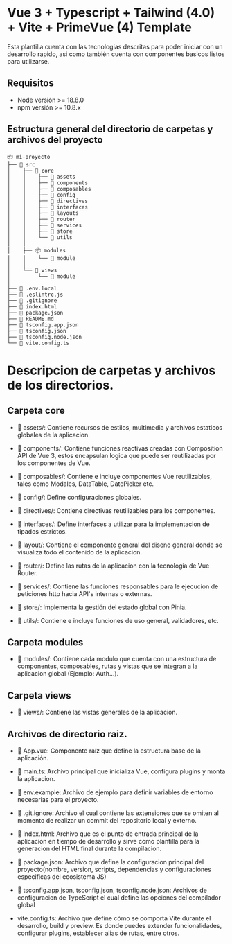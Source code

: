 # Vue 3 + Typescript + Tailwind (4.0) + Vite + PrimeVue (4) Template

Esta plantilla cuenta con las tecnologias descritas para poder iniciar con un desarrollo rapido, asi como también cuenta con componentes basicos listos para utilizarse.


## Requisitos

- Node versión >= 18.8.0
- npm versión >= 10.8.x


## Estructura general del directorio de carpetas y archivos del proyecto

```
📦 mi-proyecto
├── 📁 src
│    ├── 📁 core
│    │    ├── 📁 assets
│    │    ├── 📁 components
│    │    ├── 📁 composables
│    │    ├── 📁 config
│    │    ├── 📁 directives
│    │    ├── 📁 interfaces
│    │    ├── 📁 layouts
│    │    ├── 📁 router
│    │    ├── 📁 services
│    │    ├── 📁 store
│    │    └── 📁 utils
│    │
│    ├── 📦 modules
│    │    └── 📁 module
│    │
│    └── 📁 views
│         └── 📁 module
│
├── 📄 .env.local
├── 📄 .eslintrc.js
├── 📄 .gitignore
├── 📄 index.html
├── 📄 package.json
├── 📄 README.md
├── 📄 tsconfig.app.json
├── 📄 tsconfig.json
├── 📄 tsconfig.node.json
└── 📄 vite.config.ts
```

# Descripcion de carpetas y archivos de los directorios.

## Carpeta core

- 📂 assets/: Contiene recursos de estilos, multimedia y archivos estaticos globales de la aplicacion.

- 📂 components/: Contiene funciones reactivas creadas con Composition API de Vue 3, estos encapsulan logica que puede ser reutilizadas por los componentes de Vue.

- 📂 composables/: Contiene e incluye componentes Vue reutilizables, tales como Modales, DataTable, DatePicker etc.

- 📂 config/: Define configuraciones globales.

- 📂 directives/: Contiene directivas reutilizables para los componentes.

- 📂 interfaces/: Define interfaces a utilizar para la implementacion de tipados estrictos.

- 📂 layout/: Contiene el componente general del diseno general donde se visualiza todo el contenido de la aplicacion.

- 📂 router/: Define las rutas de la aplicacion con la tecnologia de Vue Router.

- 📂 services/: Contiene las funciones responsables para le ejecucion de peticiones http hacia API's internas o externas.

- 📂 store/: Implementa la gestión del estado global con Pinia.

- 📂 utils/: Contiene e incluye funciones de uso general, validadores, etc.

## Carpeta modules

- 📂 modules/: Contiene cada modulo que cuenta con una estructura de componentes, composables, rutas y vistas que se integran a la aplicacion global (Ejemplo: Auth...).

## Carpeta views

- 📂 views/: Contiene las vistas generales de la aplicacion.

## Archivos de directorio raiz.

- 📄 App.vue: Componente raíz que define la estructura base de la aplicación.

- 📄 main.ts: Archivo principal que inicializa Vue, configura plugins y monta la aplicacion.

- 📄 env.example: Archivo de ejemplo para definir variables de entorno necesarias para el proyecto.

- 📄 .git.ignore: Archivo el cual contiene las extensiones que se omiten al momento de realizar un commit del repositorio local y externo.

- 📄 index.html: Archivo que es el punto de entrada principal de la aplicacion en tiempo de desarrollo y sirve como plantilla para la generacion del HTML final durante la compilacion.

- 📄 package.json: Archivo que define la configuracion principal del proyecto(nombre, version, scripts, dependencias y configuraciones especificas del ecosistema JS)

- 📄 tsconfig.app.json, tsconfig.json, tsconfig.node.json: Archivos de configuracion de TypeScript el cual define las opciones del compilador global

- vite.config.ts: Archivo que define cómo se comporta Vite durante el desarrollo, build y preview. Es donde puedes extender funcionalidades, configurar plugins, establecer alias de rutas, entre otros.
